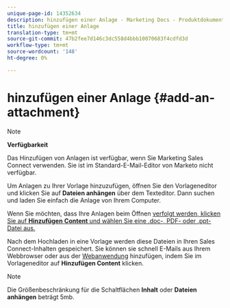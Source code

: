 ```yaml
---
unique-page-id: 14352634
description: hinzufügen einer Anlage - Marketing Docs - Produktdokumentation
title: hinzufügen einer Anlage
translation-type: tm+mt
source-git-commit: 47b2fee7d146c3dc558d4bbb10070683f4cdfd3d
workflow-type: tm+mt
source-wordcount: '148'
ht-degree: 0%

---
```



# hinzufügen einer Anlage {#add-an-attachment}

>[!NOTE]
>
>**Verfügbarkeit**
>
>Das Hinzufügen von Anlagen ist verfügbar, wenn Sie Marketing Sales Connect verwenden. Sie ist im Standard-E-Mail-Editor von Marketo nicht verfügbar.

Um Anlagen zu Ihrer Vorlage hinzuzufügen, öffnen Sie den Vorlageneditor und klicken Sie auf **Dateien anhängen** über dem Texteditor. Dann suchen und laden Sie einfach die Anlage von Ihrem Computer.

Wenn Sie möchten, dass Ihre Anlagen beim Öffnen [verfolgt werden, klicken Sie auf **Hinzufügen** **Content** und wählen Sie eine .doc-, PDF- oder .ppt-Datei aus.](http://docs.marketo.com/display/TEST/How+to+Track+Your+Email+Attachments)

Nach dem Hochladen in eine Vorlage werden diese Dateien in Ihren Sales Connect-Inhalten gespeichert. Sie können sie schnell E-Mails aus Ihrem Webbrowser oder aus der [Webanwendung](http://toutapp.com/login) hinzufügen, indem Sie im Vorlageneditor auf **Hinzufügen Content** klicken.

>[!NOTE]
>
>Die Größenbeschränkung für die Schaltflächen **Inhalt** oder **Dateien anhängen** beträgt 5mb.

